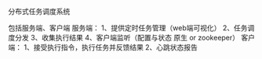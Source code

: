 分布式任务调度系统

包括服务端、客户端
服务端：
    1、提供定时任务管理（web端可视化）
    2、任务调度分发
    3、收集执行结果
    4、客户端监听（配置与状态 原生 or zookeeper）
客户端：
    1、接受执行指令，执行任务并反馈结果
    2、心跳状态报告